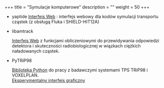 +++
title = "Symulacje komputerowe"
description = ""
weight = 50
+++

* yaptide
  [Interfejs Web](https://libamtrack.github.io/web/) : interfejs webowy dla kodów symulacji transportu cząstek (z obsługą Fluka i SHIELD-HIT12A)

* libamtrack 

  [Interfejs Web](https://libamtrack.github.io/web/) z funkcjami obliczeniowymi do przewidywania odpowiedzi detektora i skuteczności radiobiologicznej w wiązkach ciężkich naładowanych cząstek.

* PyTRiP98 

  [Biblioteka Python](https://github.com/pytrip/pytrip) do pracy z badawczymi systemami TPS TRiP98 i VOXELPLAN.  
  [Eksperymentalny interfejs graficzny](https://github.com/pytrip/pytripgui)
